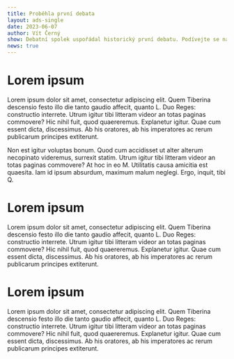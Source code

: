 ```yaml
---
title: Proběhla první debata
layout: ads-single
date: 2023-06-07
author: Vít Černý
show: Debatní spolek uspořádal historický první debatu. Podívejte se na její průběh a seznamte se s myšlenkami prvních členů.
news: true
---
```


# Lorem ipsum

Lorem ipsum dolor sit amet, consectetur adipiscing elit. Quem Tiberina descensio festo illo die tanto gaudio affecit, quanto L. Duo Reges: constructio interrete. Utrum igitur tibi litteram videor an totas paginas commovere? Hic nihil fuit, quod quaereremus. Explanetur igitur. Quae cum essent dicta, discessimus. Ab his oratores, ab his imperatores ac rerum publicarum principes extiterunt.

Non est igitur voluptas bonum. Quod cum accidisset ut alter alterum necopinato videremus, surrexit statim. Utrum igitur tibi litteram videor an totas paginas commovere? At hoc in eo M. Utilitatis causa amicitia est quaesita. Iam id ipsum absurdum, maximum malum neglegi. Ergo, inquit, tibi Q.

# Lorem ipsum

Lorem ipsum dolor sit amet, consectetur adipiscing elit. Quem Tiberina descensio festo illo die tanto gaudio affecit, quanto L. Duo Reges: constructio interrete. Utrum igitur tibi litteram videor an totas paginas commovere? Hic nihil fuit, quod quaereremus. Explanetur igitur. Quae cum essent dicta, discessimus. Ab his oratores, ab his imperatores ac rerum publicarum principes extiterunt.

# Lorem ipsum

Lorem ipsum dolor sit amet, consectetur adipiscing elit. Quem Tiberina descensio festo illo die tanto gaudio affecit, quanto L. Duo Reges: constructio interrete. Utrum igitur tibi litteram videor an totas paginas commovere? Hic nihil fuit, quod quaereremus. Explanetur igitur. Quae cum essent dicta, discessimus. Ab his oratores, ab his imperatores ac rerum publicarum principes extiterunt.
